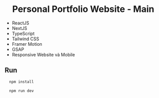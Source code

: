 <div align="center">
  <h1>Personal Portfolio Website - Main</h1>
</div> 

- ReactJS
- NextJS
- TypeScript 
- Tailwind CSS 
- Framer Motion 
- GSAP
- Responsive Website và Mobile

## Run

```bash
  npm install
```
```bash
  npm run dev
```
